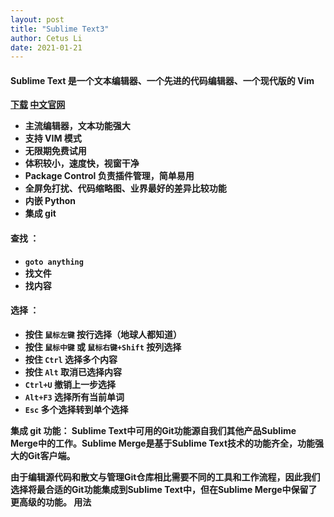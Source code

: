 ```yaml
---
layout: post
title: "Sublime Text3"
author: Cetus Li
date: 2021-01-21
---
```

#### <b>Sublime Text 是一个文本编辑器、一个先进的代码编辑器、一个现代版的 Vim<b/>   
[下载][st-download]      [中文官网][st-cn]

 - 主流编辑器，文本功能强大
 - 支持 VIM 模式
 - 无限期免费试用
 - 体积较小，速度快，视窗干净
 - Package Control 负责插件管理，简单易用
 - 全屏免打扰、代码缩略图、业界最好的差异比较功能
 - 内嵌 Python
 - 集成 git



#### <b>查找 ：<b/>
 - `goto anything` 
 - 找文件
 - 找内容

#### <b>选择 ：<b/>
 - 按住 `鼠标左键` 按行选择（地球人都知道）
 - 按住 `鼠标中键` 或 `鼠标右键+Shift` 按列选择
 - 按住 `Ctrl` 选择多个内容
 - 按住 `Alt` 取消已选择内容
 - `Ctrl+U` 撤销上一步选择
 - `Alt+F3` 选择所有当前单词 
 - `Esc` 多个选择转到单个选择

集成 git 功能：
Sublime Text中可用的Git功能源自我们其他产品Sublime Merge中的工作。Sublime Merge是基于Sublime Text技术的功能齐全，功能强大的Git客户端。

由于编辑源代码和散文与管理Git仓库相比需要不同的工具和工作流程，因此我们选择将最合适的Git功能集成到Sublime Text中，但在Sublime Merge中保留了更高级的功能。
用法














[st-download]: https://www.sublimetext.com/3
[st-cn]: http://sublimetext.cn/

